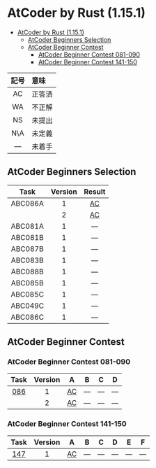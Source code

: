 # AtCoder by Rust (1.15.1) #

- [AtCoder by Rust (1.15.1)](#atcoder-by-rust-1151)
	- [AtCoder Beginners Selection](#atcoder-beginners-selection)
	- [AtCoder Beginner Contest](#atcoder-beginner-contest)
		- [AtCoder Beginner Contest 081-090](#atcoder-beginner-contest-081-090)
		- [AtCoder Beginner Contest 141-150](#atcoder-beginner-contest-141-150)

|記号|意味|
|:-:|:-|
|AC|正答済|
|WA|不正解|
|NS|未提出|
|N\A|未定義|
|&#x2014;|未着手|

## AtCoder Beginners Selection ##

|Task   |Version|Result                           |
|:-----:|:-----:|:-------------------------------:|
|ABC086A|   1   |[AC](ABC/ABC086/ABC086_A_v01.rs) |
|       |   2   |[AC](ABC/ABC086/ABC086_A_v02.rs) |
|ABC081A|   1   |&#x2014;                         |
|ABC081B|   1   |&#x2014;                         |
|ABC087B|   1   |&#x2014;                         |
|ABC083B|   1   |&#x2014;                         |
|ABC088B|   1   |&#x2014;                         |
|ABC085B|   1   |&#x2014;                         |
|ABC085C|   1   |&#x2014;                         |
|ABC049C|   1   |&#x2014;                         |
|ABC086C|   1   |&#x2014;                         |

## AtCoder Beginner Contest ##

### AtCoder Beginner Contest 081-090 ###

|Task             |Version|A                                |B                                |C                                |D                                |
|:---------------:|:-----:|:-------------------------------:|:-------------------------------:|:-------------------------------:|:-------------------------------:|
|[086](ABC/ABC086)|   1   |[AC](ABC/ABC086/ABC086_A_v01.rs) |&#x2014;                         |&#x2014;                         |&#x2014;                         |
|                 |   2   |[AC](ABC/ABC086/ABC086_A_v02.rs) |&#x2014;                         |&#x2014;                         |&#x2014;                         |

### AtCoder Beginner Contest 141-150 ###

|Task             |Version|A                                |B                                |C                                |D                                |E                                |F                                |
|:---------------:|:-----:|:-------------------------------:|:-------------------------------:|:-------------------------------:|:-------------------------------:|:-------------------------------:|:-------------------------------:|
|[147](ABC/ABC147)|   1   |[AC](ABC/ABC147/ABC147_A_v01.rs) |&#x2014;                         |&#x2014;                         |&#x2014;                         |&#x2014;                         |&#x2014;                         |

<!-- EOF -->

